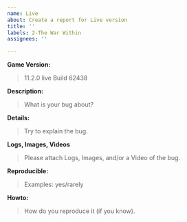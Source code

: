 ```yaml
---
name: Live
about: Create a report for Live version
title: ''
labels: 2-The War Within
assignees: ''

---
```


**Game Version:**
> 11.2.0 live Build 62438

**Description:**
> What is your bug about?

**Details:**
> Try to explain the bug.

**Logs, Images, Videos**
> Please attach Logs, Images, and/or a Video of the bug.

**Reproducible:**
> Examples: yes/rarely

**Howto:**
> How do you reproduce it (if you know).

